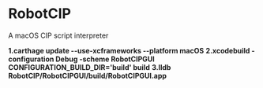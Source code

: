 # RobotCIP
A macOS CIP script interpreter

**1.carthage update --use-xcframeworks --platform macOS**
**2.xcodebuild -configuration Debug -scheme RobotCIPGUI CONFIGURATION_BUILD_DIR='build' build**
**3.lldb RobotCIP/RobotCIPGUI/build/RobotCIPGUI.app**